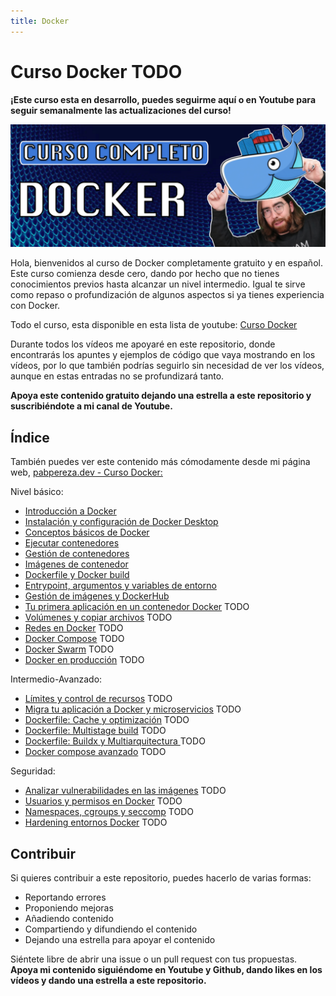 ```yaml
---
title: Docker
---
```


# Curso Docker TODO

**¡Este curso esta en desarrollo, puedes seguirme aquí o en Youtube para seguir semanalmente las actualizaciones del curso!**

![](img/banner_docker.png)

Hola, bienvenidos al curso de Docker completamente gratuito y en español. Este curso comienza desde cero, dando por hecho que no tienes conocimientos previos hasta alcanzar un nivel intermedio. Igual te sirve como repaso o profundización de algunos aspectos si ya tienes experiencia con Docker.

Todo el curso, esta disponible en esta lista de youtube: [Curso Docker](https://www.youtube.com/playlist?list=PLQhxXeq1oc2n7YnjRhq7qVMzZWtDY7Zz0)

Durante todos los vídeos me apoyaré en este repositorio, donde encontrarás los apuntes y ejemplos de código que vaya mostrando en los vídeos, por lo que también podrías seguirlo sin necesidad de ver los vídeos, aunque en estas entradas no se profundizará tanto.

**Apoya este contenido gratuito dejando una estrella a este repositorio y suscribiéndote a mi canal de Youtube.**


## Índice
También puedes ver este contenido más cómodamente desde mi página web, [pabpereza.dev - Curso Docker:](https://pabpereza.dev/docs/cursos/)

Nivel básico:
* [Introducción a Docker](1.Introduccion.md)
* [Instalación y configuración de Docker Desktop](2.Instalacion.md) 
* [Conceptos básicos de Docker](3.Conceptos_basicos.md)
* [Ejecutar contenedores](4.Ejecutar_un_contenedor.md)
* [Gestión de contenedores](5.Gestion_de_contenedores.md) 
* [Imágenes de contenedor](6.Imagenes.md) 
* [Dockerfile y Docker build](7.Dockerfile_dockerbuild.md) 
* [Entrypoint, argumentos y variables de entorno](8.Entrypoint_argumentos_variables_entorno.md)
* [Gestión de imágenes y DockerHub](9.Gestion_imagenes.md) 
* [Tu primera aplicación en un contenedor Docker](10.Tu_primera_aplicacion.md) TODO
* [Volúmenes y copiar archivos](11.Volumenes_y_archivos.md) TODO
* [Redes en Docker](12.Redes.md) TODO
* [Docker Compose](13.Docker_compose.md) TODO
* [Docker Swarm](14.Docker_swarm.md) TODO
* [Docker en producción](15.Docker_en_producción.md) TODO

Intermedio-Avanzado:
* [Límites y control de recursos](#límites-y-control-de-recursos) TODO
* [Migra tu aplicación a Docker y microservicios](#migra-tu-aplicación) TODO
* [Dockerfile: Cache y optimización](#dockerfile-cache) TODO
* [Dockerfile: Multistage build](#dockerfile-multistage-build) TODO
* [Dockerfile: Buildx y Multiarquitectura ](#dockerfile-buildkit) TODO
* [Docker compose avanzado](#docker-compose-avanzado) TODO

Seguridad:
* [Analizar vulnerabilidades en las imágenes](#seguridad-imágenes) TODO
* [Usuarios y permisos en Docker](#usuarios-permisos) TODO
* [Namespaces, cgroups y seccomp](#namespaces-cgroups-seccomp) TODO
* [Hardening entornos Docker](#hardening-docker) TODO



## Contribuir
Si quieres contribuir a este repositorio, puedes hacerlo de varias formas:
* Reportando errores
* Proponiendo mejoras
* Añadiendo contenido 
* Compartiendo y difundiendo el contenido
* Dejando una estrella para apoyar el contenido
  
Siéntete libre de abrir una issue o un pull request con tus propuestas. **Apoya mi contenido siguiéndome en Youtube y Github, dando likes en los vídeos y dando una estrella a este repositorio.**
